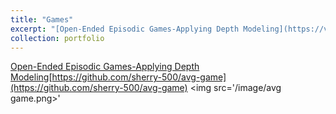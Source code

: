 ```yaml
---
title: "Games"
excerpt: "[Open-Ended Episodic Games-Applying Depth Modeling](https://vimeo.com/884156000)<br>[https://github.com/sherry-500/avg-game](https://github.com/sherry-500/avg-game)<br><img src='/image/avggame.png>'"
collection: portfolio
---
```

[Open-Ended Episodic Games-Applying Depth Modeling](https://vimeo.com/884156000)[https://github.com/sherry-500/avg-game](https://github.com/sherry-500/avg-game)
<img src='/image/avg game.png>'